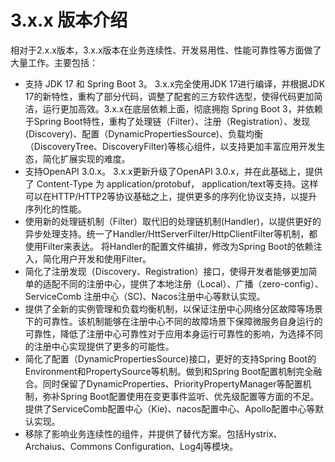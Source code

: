 # 3.x.x 版本介绍

相对于2.x.x版本，3.x.x版本在业务连续性、开发易用性、性能可靠性等方面做了大量工作。主要包括：

* 支持 JDK 17 和 Spring Boot 3。 3.x.x完全使用JDK 17进行编译，并根据JDK 17的新特性，重构了部分代码，调整了配套的三方软件选型，使得代码更加简洁，运行更加高效。3.x.x在底层依赖上面，彻底拥抱 Spring Boot 3，并依赖于Spring Boot特性，重构了处理链（Filter）、注册（Registration）、发现(Discovery)、配置（DynamicPropertiesSource)、负载均衡（DiscoveryTree、DiscoveryFilter)等核心组件，以支持更加丰富应用开发生态，简化扩展实现的难度。
* 支持OpenAPI 3.0.x。 3.x.x更新升级了OpenAPI 3.0.x，并在此基础上，提供了 Content-Type 为 application/protobuf， application/text等支持。这样可以在HTTP/HTTP2等协议基础之上，提供更多的序列化协议支持，以提升序列化的性能。 
* 使用新的处理链机制（Filter）取代旧的处理链机制(Handler)，以提供更好的异步处理支持。统一了Handler/HttServerFilter/HttpClientFilter等机制，都使用Filter来表达。 将Handler的配置文件编排，修改为Spring Boot的依赖注入，简化用户开发和使用Filter。 
* 简化了注册发现（Discovery、Registration）接口，使得开发者能够更加简单的适配不同的注册中心，提供了本地注册（Local）、广播（zero-config）、ServiceComb 注册中心（SC)、Nacos注册中心等默认实现。 
* 提供了全新的实例管理和负载均衡机制，以保证注册中心网络分区故障等场景下的可靠性。该机制能够在注册中心不同的故障场景下保障微服务自身运行的可靠性，降低了注册中心可靠性对于应用本身运行可靠性的影响，为选择不同的注册中心实现提供了更多的可能性。 
* 简化了配置（DynamicPropertiesSource)接口，更好的支持Spring Boot的Environment和PropertySource等机制。做到和Spring Boot配置机制完全融合。同时保留了DynamicProperties、PriorityPropertyManager等配置机制，弥补Spring Boot配置使用在变更事件监听、优先级配置等方面的不足。 提供了ServiceComb配置中心（Kie)、nacos配置中心、Apollo配置中心等默认实现。
* 移除了影响业务连续性的组件，并提供了替代方案。包括Hystrix、Archaius、Commons Configuration、Log4j等模块。 


